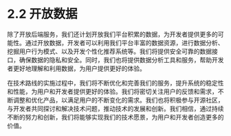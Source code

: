 # 2.2 开放数据

除了开放后端服务，我们还计划开放我们平台积累的数据，为开发者提供更多的可能性。通过开放数据，开发者可以利用我们平台丰富的数据资源，进行数据分析、挖掘用户行为模式、以及开发个性化推荐系统等。我们将提供安全可靠的数据接口，确保数据的隐私和安全。同时，我们也将提供数据分析工具和服务，帮助开发者更好地理解和利用数据，为用户提供更好的体验。

在技术路线的实施过程中，我们将不断优化和完善我们的服务，提升系统的稳定性和性能，为用户和开发者提供更好的体验。我们将密切关注用户的反馈和需求，不断调整和优化产品，以满足用户的不断变化的需求。我们也将积极参与开源社区，与开发者共同探讨和解决技术问题，推动技术的发展和创新。我们相信，通过持续不断的努力和创新，我们将能够实现我们的技术愿景，为用户和开发者创造更多的价值。
